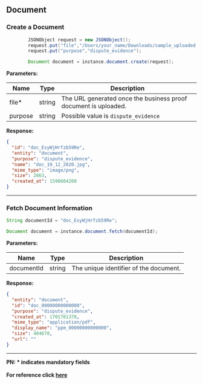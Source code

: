 ## Document

### Create a Document

```java
        JSONObject request = new JSONObject();
        request.put("file","/Users/your_name/Downloads/sample_uploaded.pdf");
        request.put("purpose","dispute_evidence");

        Document document = instance.document.create(request);
```

**Parameters:**

| Name     | Type      | Description                                                     |
|----------|-----------|-----------------------------------------------------------------|
| file*    | string    | The URL generated once the business proof document is uploaded. |
| purpose  | string    | Possible value is `dispute_evidence`                            |

**Response:**
```json
{
  "id": "doc_EsyWjHrfzb59Re",
  "entity": "document",
  "purpose": "dispute_evidence",
  "name": "doc_19_12_2020.jpg",
  "mime_type": "image/png",
  "size": 2863,
  "created_at": 1590604200
}
```
-------------------------------------------------------------------------------------------------------

### Fetch Document Information

```java
String documentId = "doc_EsyWjHrfzb59Re";

Document document = instance.document.fetch(documentId);
```

**Parameters:**

| Name        | Type   | Description                                      |
|-------------|--------|--------------------------------------------------|
| documentId  | string | The unique identifier of the document.           |

**Response:**
```json
{
  "entity": "document",
  "id": "doc_00000000000000",
  "purpose": "dispute_evidence",
  "created_at": 1701701378,
  "mime_type": "application/pdf",
  "display_name": "ppm_00000000000000",
  "size": 404678,
  "url": ""
}
```
-------------------------------------------------------------------------------------------------------

**PN: * indicates mandatory fields**
<br>
<br>
**For reference click [here](https://razorpay.com/docs/api/documents)**